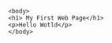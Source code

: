 <!doctype hmtl>
<html lang="en">
    <head>
    <title> Lab 1 Demo</title>
    <meta charset="utf-8">
    </head>

    <body>
    <h1> My First Web Page</h1>
    <p>Hello Wotld</p>
    </body>

</html>
